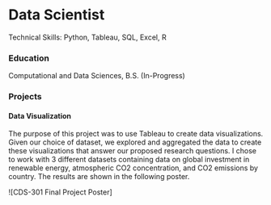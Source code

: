 # Data Scientist
Technical Skills: Python, Tableau, SQL, Excel, R

### Education
Computational and Data Sciences, B.S. (In-Progress)

### Projects
#### Data Visualization
The purpose of this project was to use Tableau to create data visualizations. Given our choice of dataset, we explored and aggregated the data to create these visualizations that answer our proposed research questions.
I chose to work with 3 different datasets containing data on global investment in renewable energy, atmospheric CO2 concentration, and CO2 emissions by country. The results are shown in the following poster. 

![CDS-301 Final Project Poster]
